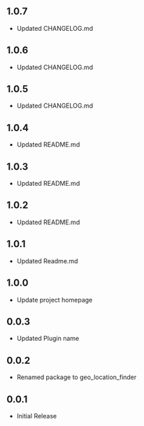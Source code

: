 ## 1.0.7

* Updated CHANGELOG.md

## 1.0.6

* Updated CHANGELOG.md

## 1.0.5

* Updated CHANGELOG.md

## 1.0.4

* Updated README.md

## 1.0.3

* Updated README.md

## 1.0.2

* Updated README.md

## 1.0.1

* Updated Readme.md

## 1.0.0

* Update project homepage

## 0.0.3

* Updated Plugin name

## 0.0.2

* Renamed package to geo_location_finder

## 0.0.1

* Initial Release